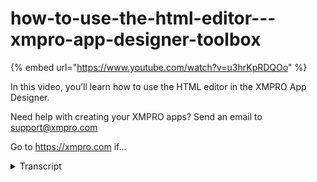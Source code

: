# how-to-use-the-html-editor---xmpro-app-designer-toolbox
{% embed url="https://www.youtube.com/watch?v=u3hrKpRDQOo" %}



In this video, you’ll learn how to use the HTML editor in the XMPRO App Designer.

Need help with creating your XMPRO apps? Send an email to support@xmpro.com

Go to https://xmpro.com if...
<details>
<summary>Transcript</summary>In this video, you’ll learn how to use the HTML editor in the XMPRO App Designer.

Need help with creating your XMPRO apps? Send an email to support@xmpro.com

Go to https://xmpro.com if...
welcome to another training video from

XM Pro today we will be looking at HTML

editor control in app designer so as you

can see I have a blank page here and in

the tool box under basic one can find a

control called hashed email editor HTML

editor is basically a rich text editor

where you can type in some notes or text

that that can take some word processing

like you can change fonts size of the

font you can you can change it to be

bold italic underlined etc you can even

put up some images in it and I'll show

you just now how to use it so basically

once you know where you want to put it

you would just drag it across and that

will give you the basic control in order

to configure it you would go to its

block properties and there are a few

options that you can tweak over here in

appearance the first thing you will

notice is that it has a toolbar option

that gives it the basic toolbar that

user can use to change certain things in

their text you would notice we have size

font all the usual word processing

options and we also have bullet lists

and including images you can even add a

code block and type in some code if you

want to so coming back to the options

here the next option usually you see is

a it's for visible which basically

decides that the control should be

visible or not and under behavior you

can choose if the control should be

read-only or disabled etc lastly there

is the option where you can provide some

static or default value if you need to

and that will be pre-loaded when this

app page is loaded on runtime so let's

let's save this and launch the app

we will see what it looks like as you

can see we have a we have a HTML or a

rich text editor here one thing you will

notice is that as I type text into it it

will grow automatically I'm to take the

amount of text that I'm typing in

otherwise it will just shrink back to

the sides you can change this by

applying certain styles on it like like

a height or with stahls if you choose to

now I have all the the word processing

options here and if I want to capture

something let's say I wanna capture a

bit of let's say in it that's at history

I can do that by typing that in and you

will see I have over here some font

options and I can give it some heading

under that I can type in some bullet

points for example and if I if I had

bound this I could I could have saved

this my text back to my data source so

that's that's one way of using it now if

you wanna actually load your data and as

I showed you in this case this is a

static control I can provide it a static

value which it will load all on this

runtime I can type something in but

let's say if my data is actually going

to come from from a data source I can

then put it inside a container which has

a data source attached to it

for example this container has a data

source so when I put it inside that I

will be able to bind it its value to the

items that are being returned by the

data source which are these in this case

I will bind it to history

and when I launch the app you will see

that it'll load some rich text out of

the database there so that's how you use

the HTML editor control in app designer

thank you so much for watching
</details>